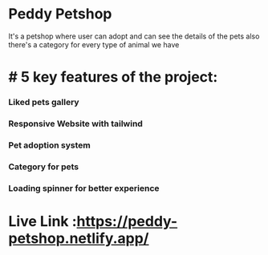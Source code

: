 # Peddy Petshop
It's a petshop where user can adopt and can see the details of the pets also there's a category for every type of animal we have

# # 5 key features of the project:
### Liked pets gallery
### Responsive Website with tailwind
### Pet adoption system
### Category for pets
### Loading spinner for better experience


# Live Link :https://peddy-petshop.netlify.app/
